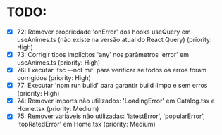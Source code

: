 # TODO:

- [x] 72: Remover propriedade 'onError' dos hooks useQuery em useAnimes.ts (não existe na versão atual do React Query) (priority: High)
- [x] 73: Corrigir tipos implícitos 'any' nos parâmetros 'error' em useAnimes.ts (priority: High)
- [x] 76: Executar 'tsc --noEmit' para verificar se todos os erros foram corrigidos (priority: High)
- [x] 77: Executar 'npm run build' para garantir build limpo e sem erros (priority: High)
- [x] 74: Remover imports não utilizados: 'LoadingError' em Catalog.tsx e Home.tsx (priority: Medium)
- [x] 75: Remover variáveis não utilizadas: 'latestError', 'popularError', 'topRatedError' em Home.tsx (priority: Medium)
